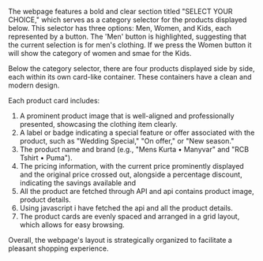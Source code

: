 The webpage features a bold and clear section titled "SELECT YOUR CHOICE," which serves as a category selector for the products displayed below. This selector has three options: Men, Women, and Kids, each represented by a button. The 'Men' button is highlighted, suggesting that the current selection is for men's clothing. If we press the Women button it will show the category of women and smae for the Kids.

Below the category selector, there are four products displayed side by side, each within its own card-like container. These containers have a clean and modern design.

Each product card includes:
1. A prominent product image that is well-aligned and professionally presented, showcasing the clothing item clearly.
2. A label or badge indicating a special feature or offer associated with the product, such as "Wedding Special," "On offer," or "New season."
3. The product name and brand (e.g., "Mens Kurta • Manyvar" and "RCB Tshirt • Puma").
4. The pricing information, with the current price prominently displayed and the original price crossed out, alongside a percentage discount, indicating the savings available and
5. All the product are fetched through API and api contains product image, product details.
6. Using javascript i have fetched the api and all the product details.
7. The product cards are evenly spaced and arranged in a grid layout, which allows for easy browsing.

Overall, the webpage's layout is strategically organized to facilitate a pleasant shopping experience.

